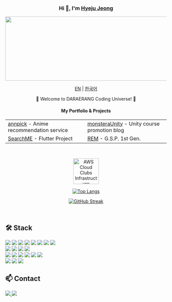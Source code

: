 <div align="center">
    <h3>Hi 👋, I'm <a href="https://daraerang.com">Hyeju Jeong</a></h3>
    <a href="https://daraerang.com">
        <img src="https://render.gitanimals.org/lines/HJSmiley?pet-id=646913060830961344" width="1000" height="200"/>
    </a>
    <p align="center">
        <a href="https://github.com/HJSmiley/HJSmiley/blob/main/README.md"><span>EN</span></a> |
        <a href="https://github.com/HJSmiley/HJSmiley/blob/main/README_KR.md"><span>한국어</span></a>
    </p>
    <p>🌟 Welcome to DARAERANG Coding Universe! 🌟</p>
    <h4>My Portfolio & Projects</h4>
    <table align="center">
        <tr>
            <td><a href="https://github.com/HJSmiley/annpick.git">annpick</a> - Anime recommendation service</td>
            <td><a href="https://github.com/HJSmiley/monsteraUnity.git">monsteraUnity</a> - Unity course promotion blog</td>
        </tr>
        <tr>
            <td><a href="https://github.com/HJSmiley/SearchMe.git">SearchME</a> - Flutter Project</td>
            <td><a href="https://github.com/HJSmiley/REM.git">REM</a> - G.S.P. 1st Gen.</td>
        </tr>
    </table>
<br>

<!--START_SECTION:badges-->
<a href="https://www.credly.com/badges/e03d9c1c-3dce-40d8-86c9-c1297317fe55" title="AWS Cloud Clubs Infrastructure Camper"><img src="https://images.credly.com/size/80x80/images/8cfd22ec-6218-4afc-b58c-07fc62cbc415/image.png" alt="AWS Cloud Clubs Infrastructure Camper" width="80" height="80"></a>
<!--END_SECTION:badges-->

[![Top Langs](https://github-readme-mwendwa.vercel.app/api/top-langs/?username=hjsmiley&layout=compact&count_private=true&theme=graywhite)](#)

[![GitHub Streak](https://streak-stats.demolab.com?user=HJSmiley&theme=graywhite)](#)

</div>
<br>

## 🛠 Stack
<div>
    <img src="https://img.shields.io/badge/HTML5-E34F26?style=flat-square&logo=html5&logoColor=white">
    <img src="https://img.shields.io/badge/CSS3-1572B6?style=flat-square&logo=css3&logoColor=white">
    <img src="https://img.shields.io/badge/JavaScript-F7DF1E?style=flat-square&logo=javascript&logoColor=black">
    <img src="https://img.shields.io/badge/Typescript-3178C6?style=flat-square&logo=Typescript&logoColor=white">
    <img src="https://img.shields.io/badge/React-61DAFB?style=flat-square&logo=React&logoColor=black">
    <img src="https://img.shields.io/badge/Next.js-000000?style=flat-square&logo=Next.js&logoColor=white">
    <!--
    <img src="https://img.shields.io/badge/GraphQL-E10098?style=flat-square&logo=GraphQL&logoColor=white">
    -->
    <img src="https://img.shields.io/badge/Tailwind%20CSS-06B6D4?style=flat-square&logo=Tailwind%20CSS&logoColor=white">
    <img src="https://img.shields.io/badge/Flutter-02569B?style=flat-square&logo=flutter&logoColor=white">
    <!--
    <img src="https://img.shields.io/badge/Firebase-FFCA28?style=flat-square&logo=firebase&logoColor=black">
    -->
  <br>
    <img src="https://img.shields.io/badge/Node.js-339933?style=flat-square&logo=Node.js&logoColor=white">
    <img src="https://img.shields.io/badge/Express-000000?style=flat-square&logo=Express&logoColor=white">
    <img src="https://img.shields.io/badge/Python-3776AB?style=flat-square&logo=Python&logoColor=white">
    <img src="https://img.shields.io/badge/MySQL-4479A1?style=flat-square&logo=MySQL&logoColor=white">
    <!--
    <img src="https://img.shields.io/badge/MongoDB-47A248?style=flat-square&logo=MongoDB&logoColor=white">
    -->
  <br>
    <img src="https://img.shields.io/badge/Linux-FCC624?style=flat-square&logo=linux&logoColor=black">
    <img src="https://img.shields.io/badge/Ubuntu-E95420?style=flat-square&logo=Ubuntu&logoColor=white">
    <img src="https://img.shields.io/badge/Docker-2496ED?style=flat-square&logo=Docker&logoColor=white">
    <img src="https://img.shields.io/badge/GitHub Actions-000000?style=flat-square&logo=githubactions&logoColor=white">
    <img src="https://img.shields.io/badge/Vercel-000000?style=flat-square&logo=Vercel&logoColor=white">
    <img src="https://img.shields.io/badge/Amazon%20AWS-232F3E?style=flat-square&logo=amazonwebservices&logoColor=white">
  <br>
    <img src="https://img.shields.io/badge/GitHub-181717?style=flat-square&logo=GitHub&logoColor=white">
    <img src="https://img.shields.io/badge/Postman-FF6C37?style=flat-square&logo=Postman&logoColor=white">
    <img src="https://img.shields.io/badge/Google%20Colab-F9AB00?style=flat-square&logo=Google%20Colab&logoColor=white">
  <br>
</div>

## 📫 Contact
<a href="https://linkedin.com/in/jeonghj">
    <img src="https://img.shields.io/badge/LinkedIn-0077B5?style=for-the-badge&logo=linkedin&logoColor=white" />
</a>
<a href="https://github.com/HJSmiley">
    <img src="https://img.shields.io/badge/GitHub-181717?style=for-the-badge&logo=github&logoColor=Yellow" />
</a>
